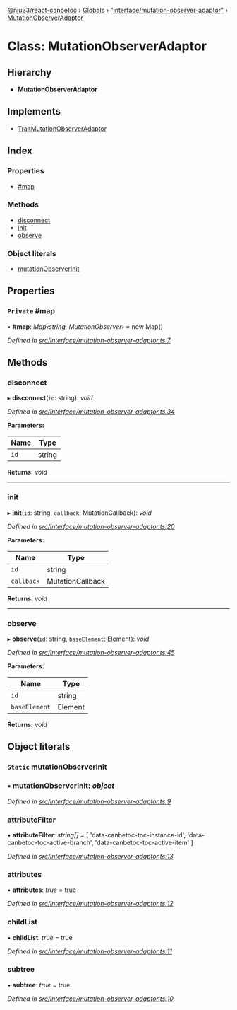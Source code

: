 [@nju33/react-canbetoc](../README.md) › [Globals](../globals.md) › ["interface/mutation-observer-adaptor"](../modules/_interface_mutation_observer_adaptor_.md) › [MutationObserverAdaptor](_interface_mutation_observer_adaptor_.mutationobserveradaptor.md)

# Class: MutationObserverAdaptor

## Hierarchy

* **MutationObserverAdaptor**

## Implements

* [TraitMutationObserverAdaptor](../interfaces/_entities_mutation_observer_adaptor_.traitmutationobserveradaptor.md)

## Index

### Properties

* [#map](_interface_mutation_observer_adaptor_.mutationobserveradaptor.md#private-#map)

### Methods

* [disconnect](_interface_mutation_observer_adaptor_.mutationobserveradaptor.md#disconnect)
* [init](_interface_mutation_observer_adaptor_.mutationobserveradaptor.md#init)
* [observe](_interface_mutation_observer_adaptor_.mutationobserveradaptor.md#observe)

### Object literals

* [mutationObserverInit](_interface_mutation_observer_adaptor_.mutationobserveradaptor.md#static-mutationobserverinit)

## Properties

### `Private` #map

• **#map**: *Map‹string, MutationObserver›* = new Map()

*Defined in [src/interface/mutation-observer-adaptor.ts:7](https://github.com/nju33/react-canbetoc/blob/118b6f6/src/interface/mutation-observer-adaptor.ts#L7)*

## Methods

###  disconnect

▸ **disconnect**(`id`: string): *void*

*Defined in [src/interface/mutation-observer-adaptor.ts:34](https://github.com/nju33/react-canbetoc/blob/118b6f6/src/interface/mutation-observer-adaptor.ts#L34)*

**Parameters:**

Name | Type |
------ | ------ |
`id` | string |

**Returns:** *void*

___

###  init

▸ **init**(`id`: string, `callback`: MutationCallback): *void*

*Defined in [src/interface/mutation-observer-adaptor.ts:20](https://github.com/nju33/react-canbetoc/blob/118b6f6/src/interface/mutation-observer-adaptor.ts#L20)*

**Parameters:**

Name | Type |
------ | ------ |
`id` | string |
`callback` | MutationCallback |

**Returns:** *void*

___

###  observe

▸ **observe**(`id`: string, `baseElement`: Element): *void*

*Defined in [src/interface/mutation-observer-adaptor.ts:45](https://github.com/nju33/react-canbetoc/blob/118b6f6/src/interface/mutation-observer-adaptor.ts#L45)*

**Parameters:**

Name | Type |
------ | ------ |
`id` | string |
`baseElement` | Element |

**Returns:** *void*

## Object literals

### `Static` mutationObserverInit

### ▪ **mutationObserverInit**: *object*

*Defined in [src/interface/mutation-observer-adaptor.ts:9](https://github.com/nju33/react-canbetoc/blob/118b6f6/src/interface/mutation-observer-adaptor.ts#L9)*

###  attributeFilter

• **attributeFilter**: *string[]* = [
      'data-canbetoc-toc-instance-id',
      'data-canbetoc-toc-active-branch',
      'data-canbetoc-toc-active-item'
    ]

*Defined in [src/interface/mutation-observer-adaptor.ts:13](https://github.com/nju33/react-canbetoc/blob/118b6f6/src/interface/mutation-observer-adaptor.ts#L13)*

###  attributes

• **attributes**: *true* = true

*Defined in [src/interface/mutation-observer-adaptor.ts:12](https://github.com/nju33/react-canbetoc/blob/118b6f6/src/interface/mutation-observer-adaptor.ts#L12)*

###  childList

• **childList**: *true* = true

*Defined in [src/interface/mutation-observer-adaptor.ts:11](https://github.com/nju33/react-canbetoc/blob/118b6f6/src/interface/mutation-observer-adaptor.ts#L11)*

###  subtree

• **subtree**: *true* = true

*Defined in [src/interface/mutation-observer-adaptor.ts:10](https://github.com/nju33/react-canbetoc/blob/118b6f6/src/interface/mutation-observer-adaptor.ts#L10)*

